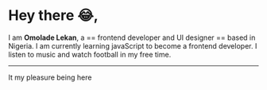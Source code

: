 
# Hey there :joy:,

I am **Omolade Lekan**, a == frontend developer and UI designer == based in Nigeria. 
I am currently learning javaScript to become a frontend developer.
I listen to music and watch football in my free time. 


---
It my pleasure being here
















